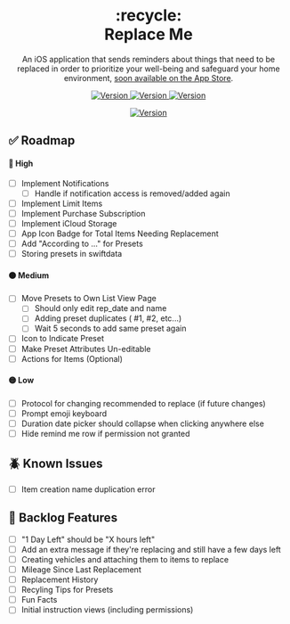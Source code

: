 <h1 align="center">
  :recycle: <br> Replace Me
</h1>

<p align="center">
  An iOS application that sends reminders about things that need to be replaced in order to prioritize your well-being and safeguard your home environment, <a href=""> soon available on the App Store</a>.
</p>

<p align="center">
  <a href="">
    <img alt="Version" src="https://img.shields.io/badge/version-0.1.0-brightgreen" />
  </a>
    <a href="">
    <img alt="Version" src="https://img.shields.io/badge/build-passing-brightgreen" />
  </a>
    <a href="">
    <img alt="Version" src="https://img.shields.io/badge/repo_status-active-brightgreen" />
  </a>

</p>

<p align="center">
  <a href="">
    <img alt="Version" src="https://i.postimg.cc/qvSVc8jW/replace-me.png" />
  </a>
</p>

## :white_check_mark: Roadmap

#### :red_circle: High

- [ ] Implement Notifications
  - [ ] Handle if notification access is removed/added again
- [ ] Implement Limit Items
- [ ] Implement Purchase Subscription
- [ ] Implement iCloud Storage
- [ ] App Icon Badge for Total Items Needing Replacement
- [ ] Add "According to ..." for Presets
- [ ] Storing presets in swiftdata

#### :orange_circle: Medium

- [ ] Move Presets to Own List View Page
  - [ ] Should only edit rep_date and name
  - [ ] Adding preset duplicates ( #1, #2, etc...)
  - [ ] Wait 5 seconds to add same preset again
- [ ] Icon to Indicate Preset
- [ ] Make Preset Attributes Un-editable
- [ ] Actions for Items (Optional)

#### :yellow_circle: Low

- [ ] Protocol for changing recommended to replace (if future changes)
- [ ] Prompt emoji keyboard
- [ ] Duration date picker should collapse when clicking anywhere else
- [ ] Hide remind me row if permission not granted

## :beetle: Known Issues

- [ ] Item creation name duplication error

## :pencil: Backlog Features

- [ ] "1 Day Left" should be "X hours left"
- [ ] Add an extra message if they're replacing and still have a few days left
- [ ] Creating vehicles and attaching them to items to replace
- [ ] Mileage Since Last Replacement
- [ ] Replacement History
- [ ] Recyling Tips for Presets
- [ ] Fun Facts
- [ ] Initial instruction views (including permissions)
